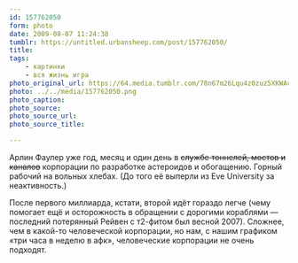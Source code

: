 ```yaml
---
id: 157762050
form: photo
date: 2009-08-07 11:24:38
tumblr: https://untitled.urbansheep.com/post/157762050/
title:
tags:
    - картинки
    - вся жизнь игра
photo_original_url: https://64.media.tumblr.com/78n67m26Lqu4z0zuz5XKWAcAo1_400.png
photo: ../../media/157762050.png
photo_caption:
photo_source:
photo_source_url:
photo_source_title:

---
```


<p>Арлин Фаулер уже год, месяц и один день в <del>службе тоннелей, мостов и каналов</del> корпорации по разработке астероидов и обогащению. Горный рабочий на вольных хлебах. (До того её выперли из Eve University за неактивность.)</p>

<p>После первого миллиарда, кстати, второй идёт гораздо легче (чему помогает ещё и осторожность в обращении с дорогими кораблями — последний потерянный Рейвен с т2-фитом был весной 2007). Сложнее, чем в какой-то человеческой корпорации, но нам, с нашим графиком «три часа в неделю в афк», человеческие корпорации не очень подходят.</p>
